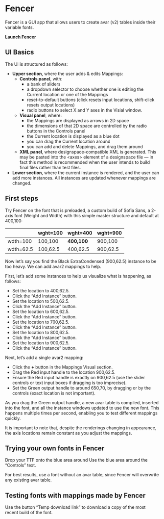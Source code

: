 # Fencer
Fencer is a GUI app that allows users to create avar (v2) tables inside their variable fonts.

[**Launch Fencer**](https://lorp.github.io/fencer/src/fencer.html)

## UI Basics

The UI is structured as follows:
* **Upper section**, where the user adds & edits Mappings:
  * **Controls panel**, with:
    * a bank of sliders
	* a dropdown selector to choose whether one is editing the Current location or one of the Mappings
	* reset-to-default buttons (click resets input locations, shift-click resets output locations)
	* radio buttons to select X and Y axes in the Visial window.
  * **Visual panel**, where:
    * the Mappings are displayed as arrows in 2D space
	* the dimensions of that 2D space are controlled by the radio buttons in the Controls panel
	* the Current location is displayed as a blue dot
	* you can drag the Current location around
	* you can add and delete Mappings, and drag them around
  * **XML panel**, where designspace-compatible XML is generated. This may be pasted into the \<axes\> element of a designspace file — in fact this method is recommended when the user intends to build final files rather than test files.
* **Lower section**, where the current instance is rendered, and the user can add more instances. All instances are updated whenever mappings are changed.

## First steps

Try Fencer on the font that is preloaded, a custom build of Sofia Sans, a 2-axis font (Weight and Width) with this simple master structure and default at 400,100:

|          | wght=100 | wght=400 | wght=900 |
| ------    | ------   | ------   | -----    |
| wdth=100  | 100,100 | **400,100**  | 900,100 |
| wdth=62.5 | 100,62.5 | 400,62.5 | 900,62.5 |

Now let’s say you find the Black ExtraCondensed (900,62.5) instance to be too heavy. We can add avar2 mappings to help.

First, let’s add some instances to help us visualize what is happening, as follows:

* Set the location to 400,62.5.
* Click the “Add Instance” button.
* Set the location to 500,62.5.
* Click the “Add Instance” button.
* Set the location to 600,62.5.
* Click the “Add Instance” button.
* Set the location to 700,62.5.
* Click the “Add Instance” button.
* Set the location to 800,62.5.
* Click the “Add Instance” button.
* Set the location to 900,62.5.
* Click the “Add Instance” button.

Next, let’s add a single avar2 mapping:

* Click the **+** button in the Mappings Visual section.
* Drag the Red input handle to the location 900,62.5.
* Ensure the Red input handle is exactly on 900,62.5 (use the slider controls or text input boxes if dragging is too imprecise).
* Set the Green output handle to around 650,70, by dragging or by the controls (exact location is not important).

As you drag the Green output handle, a new avar table is compiled, inserted into the font, and all the instance windows updated to use the new font. This happens multiple times per second, enabling you to test different mappings quickly.

It is important to note that, despite the renderings changing in appearance, the axis locations remain constant as you adjust the mappings.

## Trying your own fonts in Fencer

Drop your TTF onto the blue area around Use the blue area around the “Controls” text.

For best results, use a font without an avar table, since Fencer will overwrite any existing avar table.

## Testing fonts with mappings made by Fencer

Use the button “Temp download link” to download a copy of the most recent build of the font.